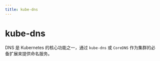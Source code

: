 ```yaml
---
title: kube-dns
---
```


# kube-dns
DNS 是 Kubernetes 的核心功能之一，通过 `kube-dns` 或 `CoreDNS` 作为集群的必备扩展来提供命名服务。